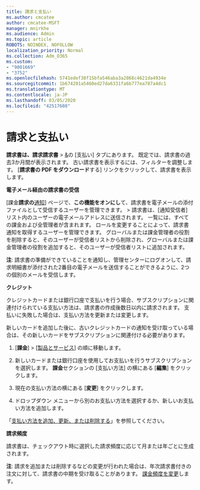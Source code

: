 ```yaml
---
title: 請求と支払い
ms.author: cmcatee
author: cmcatee-MSFT
manager: mnirkhe
ms.audience: Admin
ms.topic: article
ROBOTS: NOINDEX, NOFOLLOW
localization_priority: Normal
ms.collection: Adm_O365
ms.custom:
- "9001669"
- "3752"
ms.openlocfilehash: 5741edef38f15bfa546aba3a2868c4621da4934e
ms.sourcegitcommit: 1b674201a5460ed27da6331fa6b777ea787a4dc1
ms.translationtype: MT
ms.contentlocale: ja-JP
ms.lasthandoff: 03/05/2020
ms.locfileid: "42517608"
---
```

# <a name="billing-and-payment"></a>請求と支払い

**請求書は、請求請求書** > [&](https://go.microsoft.com/fwlink/p/?linkid=848039)の [支払い] タブにあります。 既定では、請求書の過去3か月間が表示されます。  古い請求書を表示するには、フィルターを調整します。  [**請求書の PDF をダウンロード**する] リンクをクリックして、請求書を表示します。

**電子メール経由の請求書の受信**

[課金**請求の**[通知](https://go.microsoft.com/fwlink/p/?linkid=853212)] ページで、**この機能をオンにし**て、請求書を電子メールの添付ファイルとして受信するユーザーを管理できます。 >  請求書は、[通知受信者] リスト内のユーザーの電子メールアドレスに送信されます。 一覧には、すべての課金および全管理者が含まれます。  ロールを変更することによって、請求書通知を取得するユーザーを管理できます。  グローバルまたは課金管理者の役割を削除すると、そのユーザーが受信者リストから削除され、グローバルまたは課金管理者の役割を追加すると、そのユーザーが受信者リストに追加されます。

**注**: 請求書の準備ができていることを通知し、管理センターにログオンして、請求明細書が添付された2番目の電子メールを送信することができるように、2つの個別のメールを受信します。

**クレジット**

クレジットカードまたは銀行口座で支払いを行う場合、サブスクリプションに関連付けられている支払い方法は、請求書の作成後数日以内に請求されます。  支払いに失敗した場合は、支払い方法を更新または変更します。 

新しいカードを追加した後に、古いクレジットカードの通知を受け取っている場合は、その新しいカードをサブスクリプションに関連付ける必要があります。

1. [**課金**] > [[製品とサービス](https://go.microsoft.com/fwlink/p/?linkid=842054)] の順に移動します。

2. 新しいカードまたは銀行口座を使用してお支払いを行うサブスクリプションを選択します。 **課金**セクションの [支払い方法] の横にある [**編集**] をクリックします。

3. 現在の支払い方法の横にある [**変更**] をクリックします。

4. ドロップダウン メニューから別のお支払い方法を選択するか、新しいお支払い方法を追加します。

「[支払い方法を追加、更新、または削除する](https://go.microsoft.com/fwlink/?linkid=2118133)」を参照してください。

**請求頻度**

請求書は、チェックアウト時に選択した請求頻度に応じて月または年ごとに生成されます。  

**注**: 請求を追加または削除するなどの変更が行われた場合は、年次請求書付きの注文に対して、請求書の中期を受け取ることがあります。  [課金頻度を変更](https://go.microsoft.com/fwlink/?linkid=2119148)します。
